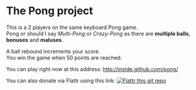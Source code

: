 # The Pong project

This is a 2 players on the same keyboard Pong game.  
Pong or should I say *Multi-Pong* or *Crazy-Pong* as there are **multiple balls**, **bonuses** and **maluses**.

A ball rebound increments your score.  
You win the game when 50 points are reached.

You can play right now at this address: http://inside.github.com/pong/

You can also donate via Flattr using this link: [![Flattr this git repo](http://api.flattr.com/button/flattr-badge-large.png)](https://flattr.com/submit/auto?user_id=inside&url=http://github.com/inside/pong&title=pong&language=en_GB&tags=github&category=software)
